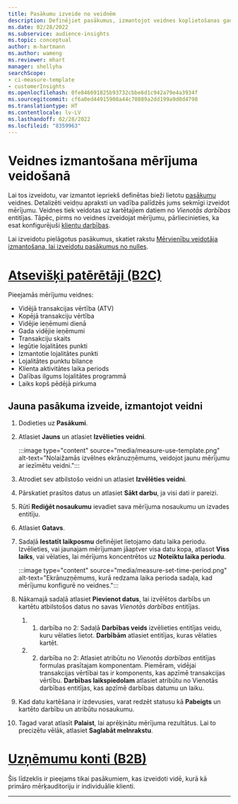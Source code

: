 ```yaml
---
title: Pasākumu izveide no veidnēm
description: Definējiet pasākumus, izmantojot veidnes koplietošanas gadījumiem.
ms.date: 02/28/2022
ms.subservice: audience-insights
ms.topic: conceptual
author: m-hartmann
ms.author: wameng
ms.reviewer: mhart
manager: shellyha
searchScope:
- ci-measure-template
- customerInsights
ms.openlocfilehash: 0fe846691825b93732cbbe6d1c942a79e4a3934f
ms.sourcegitcommit: cf6a0ed44915908a44c70889a2dd199a9d0d4798
ms.translationtype: HT
ms.contentlocale: lv-LV
ms.lasthandoff: 02/28/2022
ms.locfileid: "8359963"
---
```

# <a name="use-a-template-to-build-a-measure"></a>Veidnes izmantošana mērījuma veidošanā

Lai tos izveidotu, var izmantot iepriekš definētas bieži lietotu [pasākumu](measures.md) veidnes. Detalizēti veidņu apraksti un vadība palīdzēs jums sekmīgi izveidot mērījumu. Veidnes tiek veidotas uz kartētajiem datiem no *Vienotās darbības* entitījas. Tāpēc, pirms no veidnes izveidojat mērījumu, pārliecinieties, ka esat konfigurējuši [klientu darbības](activities.md).

Lai izveidotu pielāgotus pasākumus, skatiet rakstu [Mērvienību veidotāja izmantošana, lai izveidotu pasākumus no nulles](measure-builder.md).

# <a name="individual-consumers-b-to-c"></a>[Atsevišķi patērētāji (B2C)](#tab/b2c)

Pieejamās mērījumu veidnes: 
- Vidējā transakcijas vērtība (ATV)
- Kopējā transakciju vērtība
- Vidējie ieņēmumi dienā
- Gada vidējie ieņēmumi
- Transakciju skaits
- Iegūtie lojalitātes punkti
- Izmantotie lojalitātes punkti
- Lojalitātes punktu bilance
- Klienta aktivitātes laika periods
- Dalības ilgums lojalitātes programmā
- Laiks kopš pēdējā pirkuma

## <a name="build-a-new-measure-using-a-template"></a>Jauna pasākuma izveide, izmantojot veidni

1. Dodieties uz **Pasākumi**.

1. Atlasiet **Jauns** un atlasiet **Izvēlieties veidni**.

   :::image type="content" source="media/measure-use-template.png" alt-text="Nolaižamās izvēlnes ekrānuzņēmums, veidojot jaunu mērījumu ar iezīmētu veidni.":::

1. Atrodiet sev atbilstošo veidni un atlasiet **Izvēlēties veidni**.

1. Pārskatiet prasītos datus un atlasiet **Sākt darbu**, ja visi dati ir pareizi.

1. Rūtī **Rediģēt nosaukumu** ievadiet sava mērījuma nosaukumu un izvades entitīju. 

1. Atlasiet **Gatavs**.

1. Sadaļā **Iestatīt laikposmu** definējiet lietojamo datu laika periodu. Izvēlieties, vai jaunajam mērījumam jāaptver visa datu kopa, atlasot **Viss laiks**, vai vēlaties, lai mērījums koncentrētos uz **Noteiktu laika periodu**.

   :::image type="content" source="media/measure-set-time-period.png" alt-text="Ekrānuzņēmums, kurā redzama laika perioda sadaļa, kad mērījumu konfigurē no veidnes.":::

1. Nākamajā sadaļā atlasiet **Pievienot datus**, lai izvēlētos darbībs un kartētu atbilstošos datus no savas *Vienotās darbības* entitījas.

    1. 1. darbība no 2: Sadaļā **Darbības veids** izvēlieties entitījas veidu, kuru vēlaties lietot. **Darbībām** atlasiet entitījas, kuras vēlaties kartēt.
    1. 2. darbība no 2: Atlasiet atribūtu no *Vienotās darbības* entitījas formulas prasītajam komponentam. Piemēram, vidējai transakcijas vērtībai tas ir komponents, kas apzīmē transakcijas vērtību. **Darbības laikspiedolam** atlasiet atribūtu no Vienotās darbības entitījas, kas apzīmē darbības datumu un laiku.
   
1. Kad datu kartēšana ir izdevusies, varat redzēt statusu kā **Pabeigts** un kartēto darbību un atribūtu nosaukumu.

1. Tagad varat atlasīt **Palaist**, lai aprēķinātu mērījuma rezultātus. Lai to precizētu vēlāk, atlasiet **Saglabāt melnrakstu**.

# <a name="business-accounts-b-to-b"></a>[Uzņēmumu konti (B2B)](#tab/b2b)

Šis līdzeklis ir pieejams tikai pasākumiem, kas izveidoti vidē, kurā kā primāro mērķauditoriju ir individuālie klienti.

---
